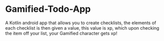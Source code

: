 # Gamified-Todo-App
A Kotlin android app that allows you to create checklists, the elements of each checklist is then given a value, this value is xp, which upon checking the item off your list, your Gamified character gets xp!
